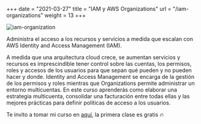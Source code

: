 +++
date = "2021-03-27"
title = "IAM y AWS Organizations"
url = "/iam-organizations"
weight = 13
+++

![iam-organization](../images/iamorganizations.png)

Administra el acceso a los recursos y servicios a medida que escalan con AWS Identity and Access Management (IAM).

<!--more-->

A medida que una arquitectura cloud crece, se aumentan servicios y recursos es imprescindible tener control sobre las cuentas, los permisos, roles y accesos de los usuarios para que sepan qué pueden y no pueden hacer y donde. Identity and Access Management se encarga de la gestión de los permisos y roles mientras que Organizations permite administrar un entorno multicuentas. En este curso aprenderás como elaborar una estrategia multicuenta, consolidar una facturación entre todas ellas y las mejores prácticas para definir políticas de acceso a los usuarios.

Te invito a tomar mi curso en [aquí](https://ed.team/cursos/iam), la primera clase es gratis 🔥